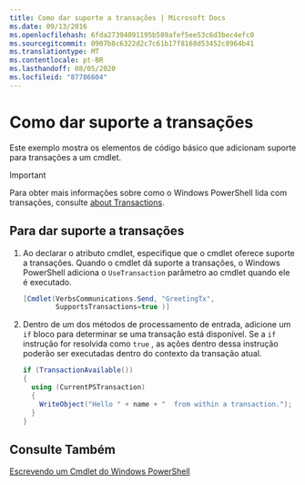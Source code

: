 ```yaml
---
title: Como dar suporte a transações | Microsoft Docs
ms.date: 09/13/2016
ms.openlocfilehash: 6fda27394091195b589afef5ee53c6d3bec4efc0
ms.sourcegitcommit: 0907b8c6322d2c7c61b17f8168d53452c8964b41
ms.translationtype: MT
ms.contentlocale: pt-BR
ms.lasthandoff: 08/05/2020
ms.locfileid: "87786604"
---
```

# <a name="how-to-support-transactions"></a>Como dar suporte a transações

Este exemplo mostra os elementos de código básico que adicionam suporte para transações a um cmdlet.

> [!IMPORTANT]
> Para obter mais informações sobre como o Windows PowerShell lida com transações, consulte [about Transactions][about_Transactions].

## <a name="to-support-transactions"></a>Para dar suporte a transações

1. Ao declarar o atributo cmdlet, especifique que o cmdlet oferece suporte a transações.
   Quando o cmdlet dá suporte a transações, o Windows PowerShell adiciona o `UseTransaction` parâmetro ao cmdlet quando ele é executado.

    ```csharp
    [Cmdlet(VerbsCommunications.Send, "GreetingTx",
            SupportsTransactions=true )]
    ```

2. Dentro de um dos métodos de processamento de entrada, adicione um `if` bloco para determinar se uma transação está disponível.
   Se a `if` instrução for resolvida como `true` , as ações dentro dessa instrução poderão ser executadas dentro do contexto da transação atual.

    ```csharp
    if (TransactionAvailable())
    {
      using (CurrentPSTransaction)
      {
        WriteObject("Hello " + name + "  from within a transaction.");
      }
    }
    ```

## <a name="see-also"></a>Consulte Também

[Escrevendo um Cmdlet do Windows PowerShell](./writing-a-windows-powershell-cmdlet.md)

<!-- External URLs -->

[about_Transactions]: /powershell/module/Microsoft.PowerShell.Core/About/about_Transactions
